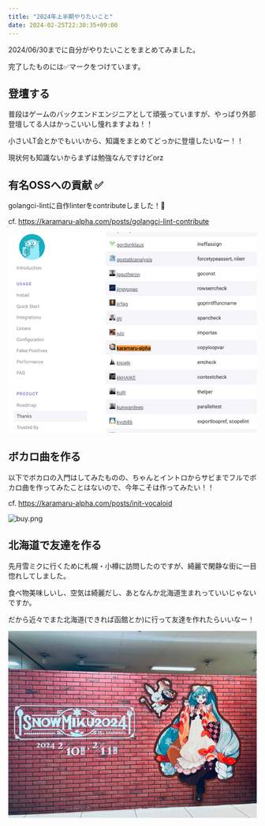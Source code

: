 ```yaml
---
title: "2024年上半期やりたいこと"
date: 2024-02-25T22:30:35+09:00
---
```


2024/06/30までに自分がやりたいことをまとめてみました。

<!--more-->

完了したものには✅マークをつけています。


## 登壇する

普段はゲームのバックエンドエンジニアとして頑張っていますが、やっぱり外部登壇してる人はかっこいいし憧れますよね！！

小さいLT会とかでもいいから、知識をまとめてどっかに登壇したいなー！！

現状何も知識ないからまずは勉強なんですけどorz

## 有名OSSへの貢献 ✅

golangci-lintに自作linterをcontributeしました！🎉

cf. https://karamaru-alpha.com/posts/golangci-lint-contribute

![thanks.png](./thanks.png)

## ボカロ曲を作る

以下でボカロの入門はしてみたものの、ちゃんとイントロからサビまでフルでボカロ曲を作ってみたことはないので、今年こそは作ってみたい！！

cf. https://karamaru-alpha.com/posts/init-vocaloid

![buy.png](./buy.png)

## 北海道で友達を作る

先月雪ミクに行くために札幌・小樽に訪問したのですが、綺麗で閑静な街に一目惚れしてしました。

食べ物美味しいし、空気は綺麗だし、あとなんか北海道生まれっていいじゃないですか。

だから近々でまた北海道(できれば函館とか)に行って友達を作れたらいいなー！

![img.png](./img.png)
